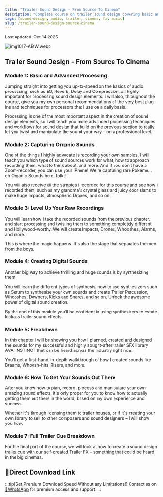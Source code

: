 ```yaml
---
title: "Trailer Sound Design - From Source To Cinema"
description: "Complete course on trailer sound design covering basic and advanced processing, capturing organic sounds, creating digital sounds, and more"
tags: [sound-design, audio, trailer, cinema, fx, music]
slug: /trailer-sound-design-source-cinema
---
```


Last updated: Oct 14 2025

![img1017-ABtW.webp](https://list.ucards.store/d/img/img1017-ABtW.webp)

## Trailer Sound Design - From Source To Cinema

### Module 1: Basic and Advanced Processing

Jumping straight into getting you up-to-speed on the basics of audio processing, such as EQ, Reverb, Delay and Compression, all highly important for processing sound design elements. I will also, throughout the course, give you my own personal recommendations of the very best plug-ins and techniques for processors that I use on a daily basis.

Processing is one of the most important aspect in the creation of sound design elements, so I will teach you more advanced processing techniques and workflows for sound design that build on the previous section to really let you twist and manipulate the sound your way – on a professional level.

### Module 2: Capturing Organic Sounds

One of the things I highly advocate is recording your own samples. I will teach you which type of sound sources work for what, how to approach recording them, what to think about, and more. And if you don't have a Zoom-recorder, you can use your iPhone! We're capturing rare Pokémo… eh Organic Sounds here, folks!

You will also receive all the samples I recorded for this course and see how I recorded them, such as my grandma's crystal glass and juicy door slams to make huge Impacts, atmospheric Drones, and so on.

### Module 3: Level Up Your Raw Recordings

You will learn how I take the recorded sounds from the previous chapter, and start processing and twisting them to something completely different and Hollywood-worthy. We will create Impacts, Drones, Whooshes, Alarms, and more.

This is where the magic happens. It's also the stage that separates the men from the boys.

### Module 4: Creating Digital Sounds

Another big way to achieve thrilling and huge sounds is by synthesizing them.

You will learn the different types of synthesis, how to use synthesizers such as Serum to synthesize your own sounds and create Trailer Percussion, Whooshes, Downers, Kicks and Snares, and so on. Unlock the awesome power of digital sound creation.

By the end of this module you'll be confident in using synthesizers to create kickass trailer sound effects.

### Module 5: Breakdown

In this chapter I will be showing you how I planned, created and designed the sounds for my successful and highly sought-after trailer SFX library AVA: INSTINCT that can be heard across the industry right now.

You'll get a first-hand, in-depth walkthrough of how I created sounds like Braams, Whoosh-hits, Risers, and more.

### Module 6: How To Get Your Sounds Out There

After you know how to plan, record, process and manipulate your own amazing sound effects, it's only proper for you to know how to actually getting them out there in the world, based on my own experience and success.

Whether it's through licensing them to trailer houses, or if it's creating your own library to sell to other composers and sound designers – I will show you how.

### Module 7: Full Trailer Cue Breakdown

For the final part of the course, we will look at how to create a sound design trailer cue with our self-created Trailer FX – something that could be heard in the big cinemas.


## 🚀Direct Download Link

:::tip[Get Premium Download Speed Without any Limitations!]
Contact us on [💬WhatsApp](https://wa.me/+8613237610083) for premium  access and support.
:::
